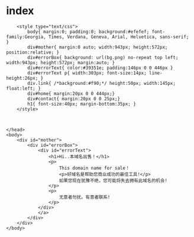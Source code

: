 # index
<!DOCTYPE HTML PUBLIC "-//W3C//DTD HTML 4.01//EN" "http://www.w3.org/TR/html4/strict.dtd">
<html>
	<head>
		<meta http-equiv="Content-Type" content="text/html; charset=gbk" />
		<title>本域名出售</title>
		
		<style type="text/css">
			body{ margin:0; padding:0; background:#efefef; font-family:Georgia, Times, Verdana, Geneva, Arial, Helvetica, sans-serif; }
			div#mother{ margin:0 auto; width:943px; height:572px; position:relative; }
			div#errorBox{ background: url(bg.png) no-repeat top left; width:943px; height:572px; margin:auto; }
			div#errorText{ color:#39351e; padding:146px 0 0 446px }
			div#errorText p{ width:303px; font-size:14px; line-height:26px; }
			div.link{ /*background:#f90;*/ height:50px; width:145px; float:left; }
			div#home{ margin:20px 0 0 444px;}
			div#contact{ margin:20px 0 0 25px;}
			h1{ font-size:40px; margin-bottom:35px; }
		</style>
		

		
	</head>
	<body>
		<div id="mother">
			<div id="errorBox">
				<div id="errorText">
					<h1>Hi..本域名出售！</h1>
					<p>
						This domain name for sale！
						<p>好域名是帮助您商业成功的最佳工具!</p>
						如果您现在犹豫不绝，您可能将失去拥有此域名的机会!
					</p>
					<p>
						无意者勿扰。有意者联系!
					</p>
				</div>
				</a>
			</div>
		</div>
	</body>
</html>


